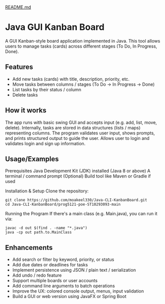 [README.md](https://github.com/user-attachments/files/22954509/README.md)

# Java GUI Kanban Board

A GUI Kanban-style board application implemented in Java.
This tool allows users to manage tasks (cards) across different stages (To Do, In Progress, Done).


## Features

- Add new tasks (cards) with title, description, priority, etc.
- Move tasks between columns / stages (To Do → In Progress → Done)
- List tasks by their status / column
- Delete tasks


## How it works

The app runs with basic swing GUI and accepts input (e.g. add, list, move, delete).
Internally, tasks are stored in data structures (lists / maps) representing columns.
The program validates user input, shows prompts, and prints structured output to guide the user.
Allows user to login and validates login and sign up information.
## Usage/Examples
Prerequisites
Java Development Kit (JDK) installed (Java 8 or above)
A terminal / command prompt
(Optional) Build tool like Maven or Gradle if used

Installation & Setup
Clone the repository:
```
git clone https://github.com/moakeel330/Java-CLI-KanbanBoard.git
cd Java-CLI-KanbanBoard/prog5121-poe-ST10293093-main
```

Running the Program
If there's a main class (e.g. Main.java), you can run it via:
```
javac -d out $(find . -name "*.java")
java -cp out path.to.MainClass
```



## Enhancements

- Add search or filter by keyword, priority, or status
- Add due dates or deadlines for tasks
- Implement persistence using JSON / plain text / serialization
- Add undo / redo feature
- Support multiple boards or user accounts
- Add command line arguments to batch operations
- Improve the UX: colored console output, menus, input validation
- Build a GUI or web version using JavaFX or Spring Boot
